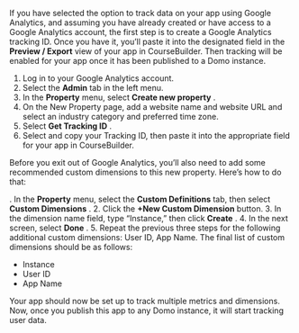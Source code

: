 

If you have selected the option to track data on your app using Google Analytics, and assuming you have already created or have access to a Google Analytics account, the first step is to create a Google Analytics tracking ID. Once you have it, you’ll paste it into the designated field in the
 **Preview / Export**
 view of your app in CourseBuilder. Then tracking will be enabled for your app once it has been published to a Domo instance.


1. Log in to your Google Analytics account.
2. Select the
 **Admin**
 tab in the left menu.
3. In the
 **Property**
 menu, select
 **Create new property**
 .
4. On the New Property page, add a website name and website URL and select an industry category and preferred time zone.
5. Select
 **Get Tracking ID**
 .
6. Select and copy your Tracking ID, then paste it into the appropriate field for your app in CourseBuilder.

Before you exit out of Google Analytics, you’ll also need to add some recommended custom dimensions to this new property. Here’s how to do that:

. In the
 **Property**
 menu, select the
 **Custom Definitions**
 tab, then select
 **Custom Dimensions**
 .
2. Click the
 **+New Custom Dimension**
 button.
3. In the dimension name field, type “Instance,” then click
 **Create**
 .
4. In the next screen, select
 **Done**
 .
5. Repeat the previous three steps for the following additional custom dimensions: User ID, App Name. The final list of custom dimensions should be as follows:


* Instance
* User ID
* App Name

Your app should now be set up to track multiple metrics and dimensions. Now, once you publish this app to any Domo instance, it will start tracking user data.

